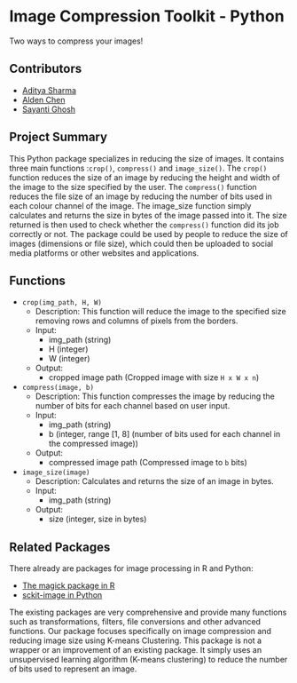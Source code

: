 # Image Compression Toolkit - Python
Two ways to compress your images!

## Contributors

- [Aditya Sharma](https://github.com/adityashrm21)
- [Alden Chen](https://github.com/aldenchen)
- [Sayanti Ghosh](https://github.com/Sayanti86)

## Project Summary

This Python package specializes in reducing the size of images. It contains three main functions :`crop()`, `compress()` and `image_size()`. The `crop()` function reduces the size of an image by reducing the height and width of the image to the size specified by the user. The `compress()` function reduces the file size of an image by reducing the number of bits used in each colour channel of the image. The image_size function simply calculates and returns the size in bytes of the image passed into it. The size returned is then used to check whether the `compress()` function did its job correctly or not. The package could be used by people to reduce the size of images (dimensions or file size), which could then be uploaded to social media platforms or other websites and applications.

## Functions

- `crop(img_path, H, W)`
  - Description:
    This function will reduce the image to the specified size removing rows and columns of pixels from the borders.
  - Input:
    - img_path (string)
    - H (integer)
    - W (integer)
  - Output:
    - cropped image path (Cropped image with size `H x W x n`)
- `compress(image, b)`
  - Description:
    This function compresses the image by reducing the number of bits for each channel based on user input.
  - Input:
    - img_path (string)
    - b (integer, range [1, 8] (number of bits used for each channel in the compressed image))
  - Output:
    - compressed image path (Compressed image to `b` bits)
- `image_size(image)`
  - Description:
    Calculates and returns the size of an image in bytes.
  - Input:
    - img_path (string)
  - Output:
    - size (integer, size in bytes)

## Related Packages
There already are packages for image processing in R and Python:
  - [The magick package in R](https://cran.r-project.org/web/packages/magick/vignettes/intro.html)
  - [sckit-image in Python](https://scikit-image.org/)

The existing packages are very comprehensive and provide many functions such as transformations, filters, file conversions and other advanced functions. Our package focuses specifically on image compression and reducing image size using K-means Clustering. This package is not a wrapper or an improvement of an existing package. It simply uses an unsupervised learning algorithm (K-means clustering) to reduce the number of bits used to represent an image.
